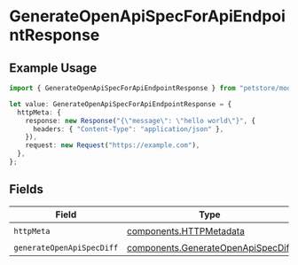 # GenerateOpenApiSpecForApiEndpointResponse

## Example Usage

```typescript
import { GenerateOpenApiSpecForApiEndpointResponse } from "petstore/models/operations";

let value: GenerateOpenApiSpecForApiEndpointResponse = {
  httpMeta: {
    response: new Response("{\"message\": \"hello world\"}", {
      headers: { "Content-Type": "application/json" },
    }),
    request: new Request("https://example.com"),
  },
};
```

## Fields

| Field                                                                                    | Type                                                                                     | Required                                                                                 | Description                                                                              |
| ---------------------------------------------------------------------------------------- | ---------------------------------------------------------------------------------------- | ---------------------------------------------------------------------------------------- | ---------------------------------------------------------------------------------------- |
| `httpMeta`                                                                               | [components.HTTPMetadata](../../models/components/httpmetadata.md)                       | :heavy_check_mark:                                                                       | N/A                                                                                      |
| `generateOpenApiSpecDiff`                                                                | [components.GenerateOpenApiSpecDiff](../../models/components/generateopenapispecdiff.md) | :heavy_minus_sign:                                                                       | OK                                                                                       |